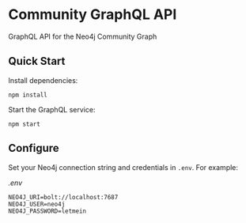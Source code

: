# Community GraphQL API

GraphQL API for the Neo4j Community Graph


## Quick Start

Install dependencies:

```
npm install
```

Start the GraphQL service:

```
npm start
```

## Configure

Set your Neo4j connection string and credentials in `.env`. For example:

*.env*

```
NEO4J_URI=bolt://localhost:7687
NEO4J_USER=neo4j
NEO4J_PASSWORD=letmein
```